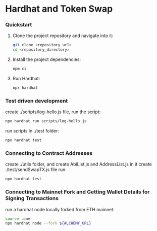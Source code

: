 # Hardhat and Token Swap

### Quickstart

1. Clone the project repository and navigate into it:

   ```sh
   git clone <repository_url>
   cd <repository_directory>
   ```

2. Install the project dependencies:

   ```sh
   npm ci
   ```

3. Run Hardhat:

   ```sh
   npx hardhat
   ```

### Test driven development

create ./scripts/log-hello.js file, run the script:

```sh
npx hardhat run scripts/log-hello.js
```

run scripts in ./test folder:

```sh
npx hardhat test
```

### Connecting to Contract Addresses

create ./utils folder, and create AbiList.js and AddressList.js in it
create ./test/sendSwapTX.js file
run:

```sh
npx hardhat test
```

### Connecting to Mainnet Fork and Getting Wallet Details for Signing Transactions

run a hardhat node locally forked from ETH mainnet:

```sh
source .env
npx hardhat node --fork ${ALCHEMY_URL}
```
